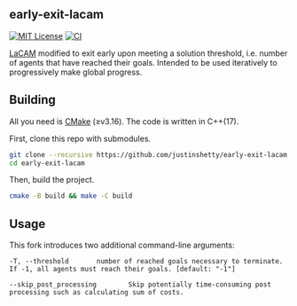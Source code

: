 early-exit-lacam
---
[![MIT License](http://img.shields.io/badge/license-MIT-blue.svg?style=flat)](LICENSE)
[![CI](https://github.com/justinshetty/early-exit-lacam/actions/workflows/ci.yml/badge.svg)](https://github.com/justinshetty/early-exit-lacam/actions/workflows/ci.yml)

[LaCAM](https://github.com/kei18/lacam) modified to exit early upon meeting a solution threshold, i.e. number of agents that have reached their goals. Intended to be used iteratively to progressively make global progress.

## Building

All you need is [CMake](https://cmake.org/) (≥v3.16). The code is written in C++(17).

First, clone this repo with submodules.

```sh
git clone --recursive https://github.com/justinshetty/early-exit-lacam.git
cd early-exit-lacam
```
Then, build the project.

```sh
cmake -B build && make -C build
```

## Usage

This fork introduces two additional command-line arguments:
```
-T, --threshold       number of reached goals necessary to terminate. If -1, all agents must reach their goals. [default: "-1"]
```
```
--skip_post_processing        Skip potentially time-consuming post processing such as calculating sum of costs.
```
